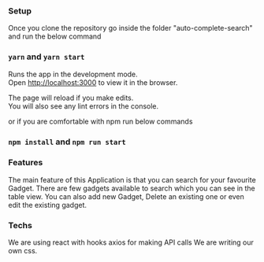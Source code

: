 ### Setup

Once you clone the repository go inside the folder "auto-complete-search" and run the below command
### `yarn` and `yarn start`

Runs the app in the development mode.\
Open [http://localhost:3000](http://localhost:3000) to view it in the browser.

The page will reload if you make edits.\
You will also see any lint errors in the console.

or if you are comfortable with npm run below commands

### `npm install` and `npm run start`


### Features

The main feature of this Application is that you can search for your favourite Gadget.
There are few gadgets available to search which you can see in the table view.
You can also add new Gadget, Delete an existing one or even edit the existing gadget.

### Techs
We are using react with hooks
axios for making API calls
We are writing our own css.






